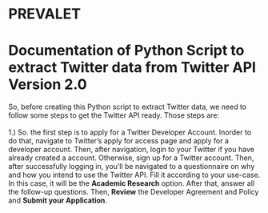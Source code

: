 # PREVALET
# Documentation of Python Script to extract Twitter data from Twitter API Version 2.0
So, before creating this Python script to extract Twitter data, we need to follow some steps to get the Twitter API ready. Those steps are:</br></br>
1.) So. the first step is to apply for a Twitter Developer Account. Inorder to do that, navigate to Twitter’s apply for access page and apply for a developer account.
Then, after navigation, login to your Twitter if you have already created a account. Otherwise, sign up for a Twitter account. Then, after successfully logging in, you’ll be navigated to a questionnaire on why and how you intend to use the Twitter API. Fill it according to your use-case. In this case, it will be the <b>Academic Research</b> option. After that, answer all the follow-up questions. Then, <b>Review</b> the Developer Agreement and Policy and <b>Submit your Application</b>. 
